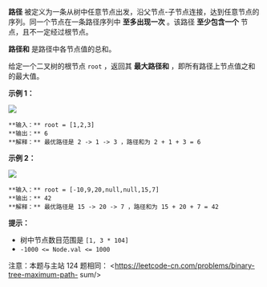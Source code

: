 **路径** 被定义为一条从树中任意节点出发，沿父节点-子节点连接，达到任意节点的序列。同一个节点在一条路径序列中 **至多出现一次** 。该路径
**至少包含一个** 节点，且不一定经过根节点。

**路径和** 是路径中各节点值的总和。

给定一个二叉树的根节点 `root` ，返回其 **最大路径和** ，即所有路径上节点值之和的最大值。



**示例 1：**

![](https://assets.leetcode.com/uploads/2020/10/13/exx1.jpg)

    
    
    **输入：** root = [1,2,3]
    **输出：** 6
    **解释：** 最优路径是 2 -> 1 -> 3 ，路径和为 2 + 1 + 3 = 6

**示例 2：**

![](https://assets.leetcode.com/uploads/2020/10/13/exx2.jpg)

    
    
    **输入：** root = [-10,9,20,null,null,15,7]
    **输出：** 42
    **解释：** 最优路径是 15 -> 20 -> 7 ，路径和为 15 + 20 + 7 = 42
    



**提示：**

  * 树中节点数目范围是 `[1, 3 * 104]`
  * `-1000 <= Node.val <= 1000`



注意：本题与主站 124 题相同： <https://leetcode-cn.com/problems/binary-tree-maximum-path-
sum/>

